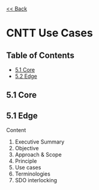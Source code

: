 [<< Back](https://cntt-n.github.io/CNTT/)
# CNTT Use Cases

## Table of Contents
 * [5.1 Core](#5.1)
 * [5.2 Edge](#5.2)
   
<a name="5.1"></a>
## 5.1 Core


<a name="5.1"></a>
## 5.1 Edge

Content 

1.	Executive Summary
2.	Objective 
3.	Approach & Scope
4.	Principle
5.	Use cases 
6.	Terminologies 
7.	SDO interlocking 

